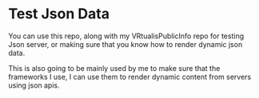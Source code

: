 # Test Json Data

You can use this repo, along with my VRtualisPublicInfo repo for testing Json server, or making sure that you know how to render dynamic json data.

This is also going to be mainly used by me to make sure that the frameworks I use, I can use them to render dynamic content from servers using json apis.
